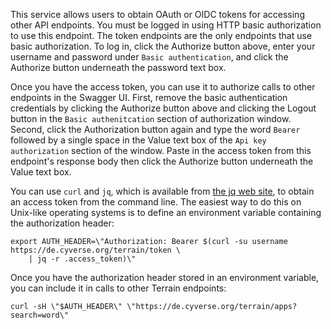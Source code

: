 This service allows users to obtain OAuth or OIDC tokens for accessing other API endpoints. You must be logged in using
HTTP basic authorization to use this endpoint. The token endpoints are the only endpoints that use basic
authorization. To log in, click the Authorize button above, enter your username and password under `Basic
authentication`, and click the Authorize button underneath the password text box.

Once you have the access token, you can use it to authorize calls to other endpoints in the Swagger UI.  First, remove
the basic authentication credentials by clicking the Authorize button above and clicking the Logout button in the `Basic
authenitcation` section of authorization window. Second, click the Authorization button again and type the word `Bearer`
followed by a single space in the Value text box of the `Api key authorization` section of the window. Paste in the
access token from this endpoint's response body then click the Authorize button underneath the Value text box.

You can use `curl` and `jq`, which is available from [the jq web site](https://stedolan.github.io/jq/), to obtain an
access token from the command line. The easiest way to do this on Unix-like operating systems is to define an
environment variable containing the authorization header:

```
export AUTH_HEADER=\"Authorization: Bearer $(curl -su username https://de.cyverse.org/terrain/token \
    | jq -r .access_token)\"
```

Once you have the authorization header stored in an environment variable, you can include it in calls to other Terrain
endpoints:

```
curl -sH \"$AUTH_HEADER\" \"https://de.cyverse.org/terrain/apps?search=word\"
```

